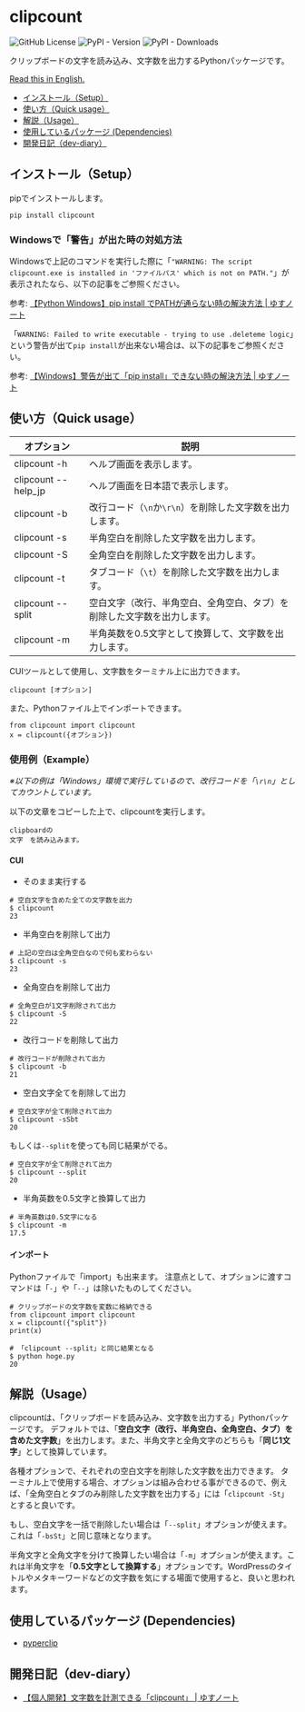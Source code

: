 # clipcount
![GitHub License](https://img.shields.io/github/license/yusu79/clipcount)
![PyPI - Version](https://img.shields.io/pypi/v/clipcount)
![PyPI - Downloads](https://img.shields.io/pypi/dm/clipcount)

クリップボードの文字を読み込み、文字数を出力するPythonパッケージです。

[Read this in English.](https://github.com/yusu79/clipcount/blob/main/README_en.md)


<!-- omit in toc -->
- [インストール（Setup）](#インストールsetup)
- [使い方（Quick usage）](#使い方quick-usage)
- [解説（Usage）](#解説usage)
- [使用しているパッケージ (Dependencies)](#使用しているパッケージ-dependencies)
- [開発日記（dev-diary）](#開発日記dev-diary)

## インストール（Setup）
pipでインストールします。
```bash:
pip install clipcount
```
### Windowsで「警告」が出た時の対処方法

Windowsで上記のコマンドを実行した際に「`"WARNING: The script clipcount.exe is installed in 'ファイルパス' which is not on PATH."`」が表示されたなら、以下の記事をご参照ください。

参考: [【Python Windows】pip install でPATHが通らない時の解決方法 | ゆすノート](https://yusu79.com/python-path-issue/)

「`WARNING: Failed to write executable - trying to use .deleteme logic`」という警告が出て`pip install`が出来ない場合は、以下の記事をご参照ください。

参考: [【Windows】警告が出て「pip install」できない時の解決方法 | ゆすノート](https://yusu79.com/pip-install-failure-fix/)


## 使い方（Quick usage）
| オプション          | 説明                                                                     | 
| ------------------- | ------------------------------------------------------------------------ | 
| clipcount -h        | ヘルプ画面を表示します。                                                 | 
| clipcount --help_jp | ヘルプ画面を日本語で表示します。                                         | 
| clipcount -b        | 改行コード（`\n`か`\r\n`）を削除した文字数を出力します。                 | 
| clipcount -s        | 半角空白を削除した文字数を出力します。                                   | 
| clipcount -S        | 全角空白を削除した文字数を出力します。                                   | 
| clipcount -t        | タブコード（`\t`）を削除した文字数を出力します。                                       | 
| clipcount --split   | 空白文字（改行、半角空白、全角空白、タブ）を削除した文字数を出力します。 | 
| clipcount -m        | 半角英数を0.5文字として換算して、文字数を出力します。                    | 


CUIツールとして使用し、文字数をターミナル上に出力できます。
```bash:
clipcount [オプション]
```

また、Pythonファイル上でインポートできます。
```python:
from clipcount import clipcount
x = clipcount({オプション})
```



### 使用例（Example）
*※以下の例は「Windows」環境で実行しているので、改行コードを「`\r\n`」としてカウントしています。*

以下の文章をコピーした上で、clipcountを実行します。
```md:
clipboardの
文字　を読み込みます。
```

#### CUI
- そのまま実行する
```bash:
# 空白文字を含めた全ての文字数を出力
$ clipcount
23
```
- 半角空白を削除して出力
```bash:
# 上記の空白は全角空白なので何も変わらない
$ clipcount -s
23
```
- 全角空白を削除して出力
```bash:
# 全角空白が1文字削除されて出力
$ clipcount -S
22
```
- 改行コードを削除して出力
```bash:
# 改行コードが削除されて出力
$ clipcount -b
21
```
- 空白文字全てを削除して出力
```bash:
# 空白文字が全て削除されて出力
$ clipcount -sSbt
20
```
もしくは`--split`を使っても同じ結果がでる。
```bash:
# 空白文字が全て削除されて出力
$ clipcount --split
20
```

- 半角英数を0.5文字と換算して出力
```bash:
# 半角英数は0.5文字になる
$ clipcount -m
17.5
```

#### インポート
Pythonファイルで「import」も出来ます。
注意点として、オプションに渡すコマンドは「`-`」や「`--`」は除いたものしてください。
```python:
# クリップボードの文字数を変数に格納できる
from clipcount import clipcount
x = clipcount({"split"})
print(x)
```
```bash:
# 「clipcount --split」と同じ結果となる
$ python hoge.py
20
```


## 解説（Usage）
clipcountは、「クリップボードを読み込み、文字数を出力する」Pythonパッケージです。
デフォルトでは、「**空白文字（改行、半角空白、全角空白、タブ）を含めた文字数**」を出力します。また、半角文字と全角文字のどちらも「**同じ1文字**」として換算しています。

各種オプションで、それぞれの空白文字を削除した文字数を出力できます。
ターミナル上で使用する場合、オプションは組み合わせる事ができるので、例えば、「全角空白とタブのみ削除した文字数を出力する」には「`clipcount -St`」とすると良いです。

もし、空白文字を一括で削除したい場合は「`--split`」オプションが使えます。これは「`-bsSt`」と同じ意味となります。

半角文字と全角文字を分けて換算したい場合は「`-m`」オプションが使えます。これは半角文字を「**0.5文字として換算する**」オプションです。WordPressのタイトルやメタキーワードなどの文字数を気にする場面で使用すると、良いと思われます。



## 使用しているパッケージ (Dependencies)
- [pyperclip](https://github.com/asweigart/pyperclip)

## 開発日記（dev-diary）
- [【個人開発】文字数を計測できる「clipcount」 | ゆすノート](https://yusu79.com/dev-clipcount/)
